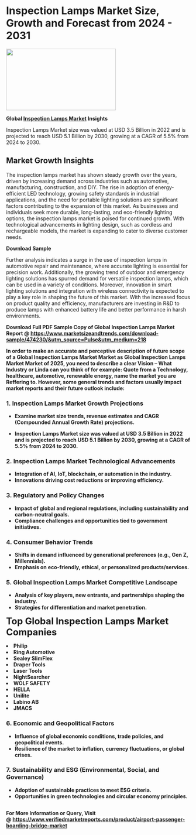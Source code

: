 <H1>Inspection Lamps Market Size, Growth and Forecast from 2024 - 2031</H1><img class="aligncenter size-medium wp-image-584254" src="https://thirdeyenews.in/wp-content/uploads/2024/09/Global-Market-Research-300x168.jpeg" alt="" width="300" height="168" /><p><strong>Global&nbsp;<a href="https://www.marketsizeandtrends.com/download-sample/474230/&amp;utm_source=Pulse&amp;utm_medium=218">Inspection Lamps Market</a> Insights</strong></p><p>Inspection Lamps Market size was valued at USD 3.5 Billion in 2022 and is projected to reach USD 5.1 Billion by 2030, growing at a CAGR of 5.5% from 2024 to 2030.</p><p><h2>Market Growth Insights</h2> <p>The inspection lamps market has shown steady growth over the years, driven by increasing demand across industries such as automotive, manufacturing, construction, and DIY. The rise in adoption of energy-efficient LED technology, growing safety standards in industrial applications, and the need for portable lighting solutions are significant factors contributing to the expansion of this market. As businesses and individuals seek more durable, long-lasting, and eco-friendly lighting options, the inspection lamps market is poised for continued growth. With technological advancements in lighting design, such as cordless and rechargeable models, the market is expanding to cater to diverse customer needs.</p> <p><strong>Download Sample</strong></p> <p>Further analysis indicates a surge in the use of inspection lamps in automotive repair and maintenance, where accurate lighting is essential for precision work. Additionally, the growing trend of outdoor and emergency lighting solutions has spurred demand for versatile inspection lamps, which can be used in a variety of conditions. Moreover, innovation in smart lighting solutions and integration with wireless connectivity is expected to play a key role in shaping the future of this market. With the increased focus on product quality and efficiency, manufacturers are investing in R&D to produce lamps with enhanced battery life and better performance in harsh environments.</p> <p><strong></p><p><span class=""><strong>Download Full PDF Sample Copy of Global Inspection Lamps Market Report</strong> @ <a href="https://www.marketsizeandtrends.com/download-sample/474230/&amp;utm_source=Pulse&amp;utm_medium=218" target="_blank">https://www.marketsizeandtrends.com/download-sample/474230/&amp;utm_source=Pulse&amp;utm_medium=218</a></span></p><p>In order to make an accurate and perceptive description of future scope of a Global&nbsp;Inspection Lamps Market Market as Global&nbsp;Inspection Lamps Market Market of 2025, you need to describe a clear Vision &ndash; What Industry or Linda can you think of for example: Quote from a Technology, healthcare, automotive, renewable energy, name the market you are Reffering to. However, some general trends and factors usually impact market reports and their future outlook include:</p><h3>1.&nbsp;<strong>Inspection Lamps Market Growth Projections</strong></h3><ul><li>Examine market size trends, revenue estimates and CAGR (Compounded Annual Growth Rate) projections.</li><li><p>Inspection Lamps Market size was valued at USD 3.5 Billion in 2022 and is projected to reach USD 5.1 Billion by 2030, growing at a CAGR of 5.5% from 2024 to 2030.</p></li></ul><h3>2.&nbsp;<strong>Inspection Lamps Market Technological Advancements</strong></h3><ul><li>Integration of AI, IoT, blockchain, or automation in the industry.</li><li>Innovations driving cost reductions or improving efficiency.</li></ul><h3>3.&nbsp;<strong>Regulatory and Policy Changes</strong></h3><ul><li>Impact of global and regional regulations, including sustainability and carbon-neutral goals.</li><li>Compliance challenges and opportunities tied to government initiatives.</li></ul><h3>4.&nbsp;<strong>Consumer Behavior Trends</strong></h3><ul><li>Shifts in demand influenced by generational preferences (e.g., Gen Z, Millennials).</li><li>Emphasis on eco-friendly, ethical, or personalized products/services.</li></ul><h3>5.&nbsp;<strong>Global Inspection Lamps Market Competitive Landscape</strong></h3><ul><li>Analysis of key players, new entrants, and partnerships shaping the industry.</li><li>Strategies for differentiation and market penetration.</li></ul><p data-pm-slice="1 1 []"><span style="color: inherit; font-family: inherit; font-size: 25px;">Top Global Inspection Lamps Market Companies</span></p><div class="" data-test-id=""><p><li>Philip</li><li> Ring Automotive</li><li> Sealey SlimFlex</li><li> Draper Tools</li><li> Laser Tools</li><li> NightSearcher</li><li> WOLF SAFETY</li><li> HELLA</li><li> Unilite</li><li> Labino AB</li><li> JMACS</li></p></div><h3>6.&nbsp;<strong>Economic and Geopolitical Factors</strong></h3><ul><li>Influence of global economic conditions, trade policies, and geopolitical events.</li><li>Resilience of the market to inflation, currency fluctuations, or global crises.</li></ul><h3>7.&nbsp;<strong>Sustainability and ESG (Environmental, Social, and Governance)</strong></h3><ul><li>Adoption of sustainable practices to meet ESG criteria.</li><li>Opportunities in green technologies and circular economy principles.</li></ul><h2><strong style="font-size: 14px;">For More Information or Query, Visit @&nbsp;</strong><a style="background-color: #ffffff; font-size: 14px;" href="https://www.marketsizeandtrends.com/report/inspection-lamps-market/" target="_blank">https://www.verifiedmarketreports.com/product/airport-passenger-boarding-bridge-market</a></h2>
